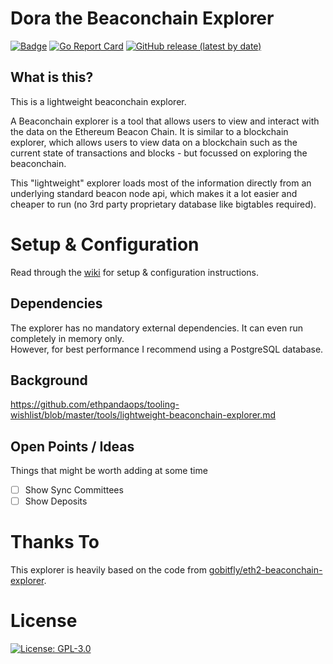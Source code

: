 # Dora the Beaconchain Explorer

[![Badge](https://github.com/pk910/dora-the-explorer/actions/workflows/build-master.yml/badge.svg)](https://github.com/pk910/dora-the-explorer/actions?query=workflow%3A%22Build+master%22)
[![Go Report Card](https://goreportcard.com/badge/github.com/pk910/dora-the-explorer)](https://goreportcard.com/report/github.com/pk910/dora-the-explorer)
[![GitHub release (latest by date)](https://img.shields.io/github/v/release/pk910/dora-the-explorer?label=Latest%20Release)](https://github.com/pk910/dora-the-explorer/releases/latest)

## What is this?
This is a lightweight beaconchain explorer.

A Beaconchain explorer is a tool that allows users to view and interact with the data on the Ethereum Beacon Chain. It is similar to a blockchain explorer, which allows users to view data on a blockchain such as the current state of transactions and blocks - but focussed on exploring the beaconchain.

This "lightweight" explorer loads most of the information directly from an underlying standard beacon node api, which makes it a lot easier and cheaper to run (no 3rd party proprietary database like bigtables required).

# Setup & Configuration
Read through the [wiki](https://github.com/pk910/dora-the-explorer/wiki) for setup & configuration instructions.

## Dependencies

The explorer has no mandatory external dependencies. It can even run completely in memory only.\
However, for best performance I recommend using a PostgreSQL database.

## Background
https://github.com/ethpandaops/tooling-wishlist/blob/master/tools/lightweight-beaconchain-explorer.md

## Open Points / Ideas

Things that might be worth adding at some time

* [ ] Show Sync Committees
* [ ] Show Deposits

# Thanks To

This explorer is heavily based on the code from [gobitfly/eth2-beaconchain-explorer](https://github.com/gobitfly/eth2-beaconchain-explorer).

# License

[![License: GPL-3.0](https://img.shields.io/badge/license-GPLv3-blue.svg)](https://www.gnu.org/licenses/gpl-3.0)
